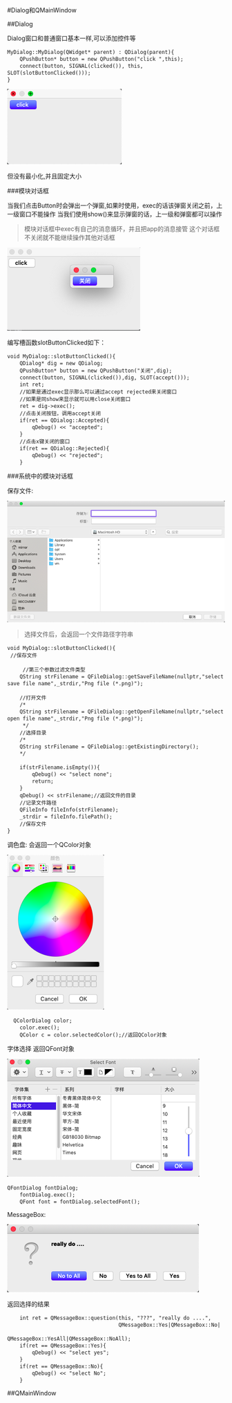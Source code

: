 #Dialog和QMainWindow

##Dialog

Dialog窗口和普通窗口基本一样,可以添加控件等

```
MyDialog::MyDialog(QWidget* parent) : QDialog(parent){
    QPushButton* button = new QPushButton("click ",this);
    connect(button, SIGNAL(clicked()), this, SLOT(slotButtonClicked()));
}
```

![](images/Dialog0-0.png)

但没有最小化,并且固定大小

###模块对话框

当我们点击Button时会弹出一个弹窗,如果时使用，exec的话该弹窗关闭之前，上一级窗口不能操作
当我们使用show()来显示弹窗的话，上一级和弹窗都可以操作

> 模块对话框中exec有自己的消息循环，并且把app的消息接管
> 这个对话框不关闭就不能继续操作其他对话框

![](images/Dialog0-1.png)

编写槽函数slotButtonClicked如下：
```
void MyDialog::slotButtonClicked(){
    QDialog* dig = new QDialog;
    QPushButton* button = new QPushButton("关闭",dig);
    connect(button, SIGNAL(clicked()),dig, SLOT(accept()));
    int ret;
    //如果是通过exec显示那么可以通过accept rejected来关闭窗口
    //如果是同show来显示就可以用close关闭窗口
    ret = dig->exec();
    //点击关闭按钮，调用accept关闭
    if(ret == QDialog::Accepted){
        qDebug() << "accepted";
    }
    //点击x键关闭的窗口
    if(ret == QDialog::Rejected){
        qDebug() << "rejected";
    }
```

###系统中的模块对话框

保存文件:

![](images/Dialog0-2.png)

> 选择文件后，会返回一个文件路径字符串

```
void MyDialog::slotButtonClicked(){
 //保存文件
    
     //第三个参数过滤文件类型
    QString strFilename = QFileDialog::getSaveFileName(nullptr,"select save file name",_strdir,"Png file (*.png)");
    
    //打开文件
    /*
    QString strFilename = QFileDialog::getOpenFileName(nullptr,"select open file name",_strdir,"Png file (*.png)");
     */
    //选择目录
    /*
    QString strFilename = QFileDialog::getExistingDirectory();
    */
    
    if(strFilename.isEmpty()){
        qDebug() << "select none";
        return;
    }
    qDebug() << strFilename;//返回文件的目录
    //记录文件路径
    QFileInfo fileInfo(strFilename);
    _strdir = fileInfo.filePath();
    //保存文件
}
```

调色盘:
会返回一个QColor对象

![](images/Dialog0-3.png)

```
  QColorDialog color;
    color.exec();
    QColor c = color.selectedColor();//返回QColor对象
```
字体选择
返回QFont对象

![](images/Dialog0-4.png)

```
QFontDialog fontDialog;
    fontDialog.exec();
    QFont font = fontDialog.selectedFont();
```

MessageBox:

![](images/Dialog0-5.png)

返回选择的结果

```
    int ret = QMessageBox::question(this, "???", "really do ....",
                                    QMessageBox::Yes|QMessageBox::No|
                                    QMessageBox::YesAll|QMessageBox::NoAll);
    if(ret == QMessageBox::Yes){
        qDebug() << "select yes";
    }
    if(ret == QMessageBox::No){
        qDebug() << "select No";
    }
```


##QMainWindow
